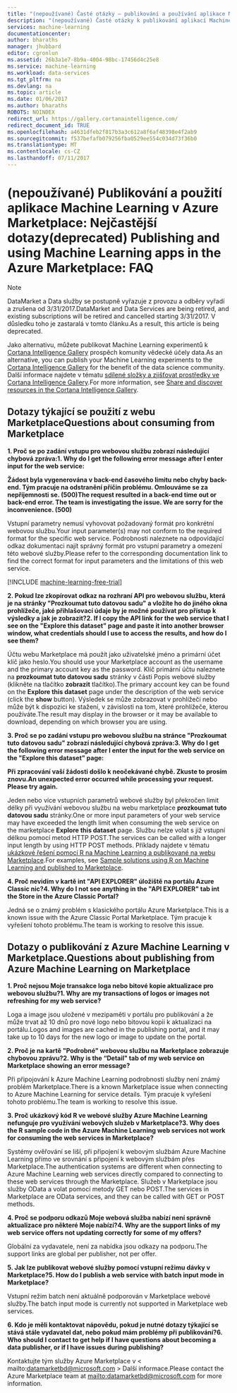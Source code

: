 ```yaml
---
title: "(nepoužívané) Časté otázky – publikování a používání aplikace Machine Learning v Azure Marketplace | Microsoft Docs"
description: "(nepoužívané) Časté otázky k publikování aplikací Machine Learning v Azure Marketplace"
services: machine-learning
documentationcenter: 
author: bharaths
manager: jhubbard
editor: cgronlun
ms.assetid: 26b3a1e7-8b9a-4004-98bc-17456d4c25e8
ms.service: machine-learning
ms.workload: data-services
ms.tgt_pltfrm: na
ms.devlang: na
ms.topic: article
ms.date: 01/06/2017
ms.author: bharaths
ROBOTS: NOINDEX
redirect_url: https://gallery.cortanaintelligence.com/
redirect_document_id: TRUE
ms.openlocfilehash: a4631dfeb2f817b3a3c612a8f6af48398e4f2ab9
ms.sourcegitcommit: f537befafb079256fba0529ee554c034d73f36b0
ms.translationtype: MT
ms.contentlocale: cs-CZ
ms.lasthandoff: 07/11/2017
---
```

# <a name="deprecated-publishing-and-using-machine-learning-apps-in-the-azure-marketplace-faq"></a><span data-ttu-id="66cbb-103">(nepoužívané) Publikování a použití aplikace Machine Learning v Azure Marketplace: Nejčastější dotazy</span><span class="sxs-lookup"><span data-stu-id="66cbb-103">(deprecated) Publishing and using Machine Learning apps in the Azure Marketplace: FAQ</span></span>

> [!NOTE]
> <span data-ttu-id="66cbb-104">DataMarket a Data služby se postupně vyřazuje z provozu a odběry vyřadí a zrušena od 3/31/2017.</span><span class="sxs-lookup"><span data-stu-id="66cbb-104">DataMarket and Data Services are being retired, and existing subscriptions will be retired and cancelled starting 3/31/2017.</span></span> <span data-ttu-id="66cbb-105">V důsledku toho je zastaralá v tomto článku.</span><span class="sxs-lookup"><span data-stu-id="66cbb-105">As a result, this article is being deprecated.</span></span> 
> 
> <span data-ttu-id="66cbb-106">Jako alternativu, můžete publikovat Machine Learning experimentů k [Cortana Intelligence Gallery](https://gallery.cortanaintelligence.com/) prospěch komunity vědecké účely data.</span><span class="sxs-lookup"><span data-stu-id="66cbb-106">As an alternative, you can publish your Machine Learning experiments to the [Cortana Intelligence Gallery](https://gallery.cortanaintelligence.com/) for the benefit of the data science community.</span></span> <span data-ttu-id="66cbb-107">Další informace najdete v tématu [sdílené složky a zjišťovat prostředky ve Cortana Intelligence Gallery](https://docs.microsoft.com/en-us/azure/machine-learning/machine-learning-gallery-how-to-use-contribute-publish).</span><span class="sxs-lookup"><span data-stu-id="66cbb-107">For more information, see [Share and discover resources in the Cortana Intelligence Gallery](https://docs.microsoft.com/en-us/azure/machine-learning/machine-learning-gallery-how-to-use-contribute-publish).</span></span>


## <a name="questions-about-consuming-from-marketplace"></a><span data-ttu-id="66cbb-108">Dotazy týkající se použití z webu Marketplace</span><span class="sxs-lookup"><span data-stu-id="66cbb-108">Questions about consuming from Marketplace</span></span>
<span data-ttu-id="66cbb-109">**1. Proč se po zadání vstupu pro webovou službu zobrazí následující chybová zpráva:**</span><span class="sxs-lookup"><span data-stu-id="66cbb-109">**1. Why do I get the following error message after I enter input for the web service:**</span></span>

<span data-ttu-id="66cbb-110">**Žádost byla vygenerována v back-end časového limitu nebo chyby back-end. Tým pracuje na odstranění příčin problému. Omlouváme se za nepříjemnosti se. (500)**</span><span class="sxs-lookup"><span data-stu-id="66cbb-110">**The request resulted in a back-end time out or back-end error. The team is investigating the issue. We are sorry for the inconvenience. (500)**</span></span>

<span data-ttu-id="66cbb-111">Vstupní parametry nemusí vyhovovat požadovaný formát pro konkrétní webovou službu.</span><span class="sxs-lookup"><span data-stu-id="66cbb-111">Your input parameter(s) may not conform to the required format for the specific web service.</span></span> <span data-ttu-id="66cbb-112">Podrobnosti naleznete na odpovídající odkaz dokumentaci najít správný formát pro vstupní parametry a omezení této webové služby.</span><span class="sxs-lookup"><span data-stu-id="66cbb-112">Please refer to the corresponding documentation link to find the correct format for input parameters and the limitations of this web service.</span></span>

[!INCLUDE [machine-learning-free-trial](../../includes/machine-learning-free-trial.md)]

<span data-ttu-id="66cbb-113">**2. Pokud lze zkopírovat odkaz na rozhraní API pro webovou službu, která je na stránky "Prozkoumat tuto datovou sadu" a vložíte ho do jiného okna prohlížeče, jaké přihlašovací údaje by je možné používat pro přístup k výsledky a jak je zobrazit?**</span><span class="sxs-lookup"><span data-stu-id="66cbb-113">**2. If I copy the API link for the web service that I see on the "Explore this dataset" page and paste it into another browser window, what credentials should I use to access the results, and how do I see them?**</span></span>

<span data-ttu-id="66cbb-114">Účtu webu Marketplace má použít jako uživatelské jméno a primární účet klíč jako heslo.</span><span class="sxs-lookup"><span data-stu-id="66cbb-114">You should use your Marketplace account as the username and the primary account key as the password.</span></span> <span data-ttu-id="66cbb-115">Klíč primární účtu naleznete na **prozkoumat tuto datovou sadu** stránky v části Popis webové služby (klikněte na tlačítko **zobrazit** tlačítko).</span><span class="sxs-lookup"><span data-stu-id="66cbb-115">The primary account key can be found on the **Explore this dataset** page under the description of the web service (click the **show** button).</span></span> <span data-ttu-id="66cbb-116">Výsledek se může zobrazovat v prohlížeči nebo může být k dispozici ke stažení, v závislosti na tom, které prohlížeče, kterou používáte.</span><span class="sxs-lookup"><span data-stu-id="66cbb-116">The result may display in the browser or it may be available to  download, depending on which browser you are using.</span></span>

<span data-ttu-id="66cbb-117">**3. Proč se po zadání vstupu pro webovou službu na stránce "Prozkoumat tuto datovou sadu" zobrazí následující chybová zpráva:**</span><span class="sxs-lookup"><span data-stu-id="66cbb-117">**3. Why do I get the following error message after I enter the input for the web service on the "Explore this dataset" page:**</span></span> 

<span data-ttu-id="66cbb-118">**Při zpracování vaší žádosti došlo k neočekávané chybě. Zkuste to prosím znovu.**</span><span class="sxs-lookup"><span data-stu-id="66cbb-118">**An unexpected error occurred while processing your request. Please try again.**</span></span>

<span data-ttu-id="66cbb-119">Jeden nebo více vstupních parametrů webové služby byl překročen limit délky při využívání webovou službu na webu marketplace **prozkoumat tuto datovou sadu** stránky.</span><span class="sxs-lookup"><span data-stu-id="66cbb-119">One or more input parameters of your web service may have exceeded the length limit when consuming the web service on the marketplace **Explore this dataset** page.</span></span> <span data-ttu-id="66cbb-120">Službu nelze volat s již vstupní délkou pomocí metod HTTP POST.</span><span class="sxs-lookup"><span data-stu-id="66cbb-120">The services can be called with a longer input length by using HTTP POST methods.</span></span> <span data-ttu-id="66cbb-121">Příklady najdete v tématu [ukázkové řešení pomocí R na Machine Learning a publikované na webu Marketplace](machine-learning-r-csharp-web-service-examples.md).</span><span class="sxs-lookup"><span data-stu-id="66cbb-121">For examples, see [Sample solutions using R on Machine Learning and published to Marketplace](machine-learning-r-csharp-web-service-examples.md).</span></span>

<span data-ttu-id="66cbb-122">**4. Proč nevidím v kartě int "API EXPLORER" úložiště na portálu Azure Classic nic?**</span><span class="sxs-lookup"><span data-stu-id="66cbb-122">**4. Why do I not see anything in the "API EXPLORER" tab int the Store in the Azure Classic Portal?**</span></span> 

<span data-ttu-id="66cbb-123">Jedná se o známý problém s klasického portálu Azure Marketplace.</span><span class="sxs-lookup"><span data-stu-id="66cbb-123">This is a known issue with the Azure Classic Portal Marketplace.</span></span> <span data-ttu-id="66cbb-124">Tým pracuje k vyřešení tohoto problému.</span><span class="sxs-lookup"><span data-stu-id="66cbb-124">The team is working to resolve this issue.</span></span> 

## <a name="questions-about-publishing-from-azure-machine-learning-on-marketplace"></a><span data-ttu-id="66cbb-125">Dotazy o publikování z Azure Machine Learning v Marketplace.</span><span class="sxs-lookup"><span data-stu-id="66cbb-125">Questions about publishing from Azure Machine Learning on Marketplace</span></span>
<span data-ttu-id="66cbb-126">**1. Proč nejsou Moje transakce loga nebo bitové kopie aktualizace pro webovou službu?**</span><span class="sxs-lookup"><span data-stu-id="66cbb-126">**1. Why are my transactions of logos or images not refreshing for my web service?**</span></span> 

<span data-ttu-id="66cbb-127">Loga a image jsou uložené v mezipaměti v portálu pro publikování a že může trvat až 10 dnů pro nové logo nebo bitovou kopii k aktualizaci na portálu.</span><span class="sxs-lookup"><span data-stu-id="66cbb-127">Logos and images are cached in the publishing portal, and it may take up to 10 days for the new logo or image to update on the portal.</span></span>

<span data-ttu-id="66cbb-128">**2. Proč je na kartě "Podrobné" webovou službu na Marketplace zobrazuje chybovou zprávu?**</span><span class="sxs-lookup"><span data-stu-id="66cbb-128">**2. Why is the “Detail" tab of my web service on Marketplace showing an error message?**</span></span>

<span data-ttu-id="66cbb-129">Při připojování k Azure Machine Learning podrobnosti služby není známý problém Marketplace.</span><span class="sxs-lookup"><span data-stu-id="66cbb-129">There is a known Marketplace issue when connecting to Azure Machine Learning for service details.</span></span> <span data-ttu-id="66cbb-130">Tým pracuje k vyřešení tohoto problému.</span><span class="sxs-lookup"><span data-stu-id="66cbb-130">The team is working to resolve this issue.</span></span>

<span data-ttu-id="66cbb-131">**3. Proč ukázkový kód R ve webové služby Azure Machine Learning nefunguje pro využívání webových služeb v Marketplace?**</span><span class="sxs-lookup"><span data-stu-id="66cbb-131">**3. Why does the R sample code in the Azure Machine Learning web services not work for consuming the web services in Marketplace?**</span></span>

<span data-ttu-id="66cbb-132">Systémy ověřování se liší, při připojení k webovým službám Azure Machine Learning přímo ve srovnání s připojení k webovým službám přes Marketplace.</span><span class="sxs-lookup"><span data-stu-id="66cbb-132">The authentication systems are different when connecting to Azure Machine Learning web services directly compared to connecting to these web services through the Marketplace.</span></span> <span data-ttu-id="66cbb-133">Služeb v Marketplace jsou služby OData a volat pomocí metody GET nebo POST.</span><span class="sxs-lookup"><span data-stu-id="66cbb-133">The services in Marketplace are OData services, and they can be called with GET or POST methods.</span></span> 

<span data-ttu-id="66cbb-134">**4. Proč se podporu odkazů Moje webová služba nabízí není správně aktualizace pro některé Moje nabízí?**</span><span class="sxs-lookup"><span data-stu-id="66cbb-134">**4. Why are the support links of my web service offers not updating correctly for some of my offers?**</span></span>

<span data-ttu-id="66cbb-135">Globální za vydavatele, není za nabídka jsou odkazy na podporu.</span><span class="sxs-lookup"><span data-stu-id="66cbb-135">The support links are global per publisher, not per offer.</span></span> 

<span data-ttu-id="66cbb-136">**5. Jak lze publikovat webové služby pomocí vstupní režimu dávky v Marketplace?**</span><span class="sxs-lookup"><span data-stu-id="66cbb-136">**5. How do I publish a web service with batch input mode in Marketplace?**</span></span>

<span data-ttu-id="66cbb-137">Vstupní režim batch není aktuálně podporován v Marketplace webové služby.</span><span class="sxs-lookup"><span data-stu-id="66cbb-137">The batch input mode is currently not supported in Marketplace web services.</span></span>

<span data-ttu-id="66cbb-138">**6. Kdo je měli kontaktovat nápovědu, pokud je nutné dotazy týkající se stává stále vydavatel dat, nebo pokud mám problémy při publikování?**</span><span class="sxs-lookup"><span data-stu-id="66cbb-138">**6. Who should I contact to get help if I have questions about becoming a data publisher, or if I have issues during publishing?**</span></span>

<span data-ttu-id="66cbb-139">Kontaktujte tým služby Azure Marketplace v < mailto:datamarketbd@microsoft.com > Další informace.</span><span class="sxs-lookup"><span data-stu-id="66cbb-139">Please contact the Azure Marketplace team at <mailto:datamarketbd@microsoft.com> for more information.</span></span>


